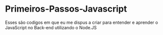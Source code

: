 # Primeiros-Passos-Javascript

Esses são codigos em que eu me dispus a criar para entender e aprender o JavaScript no Back-end utilizando o Node.JS
